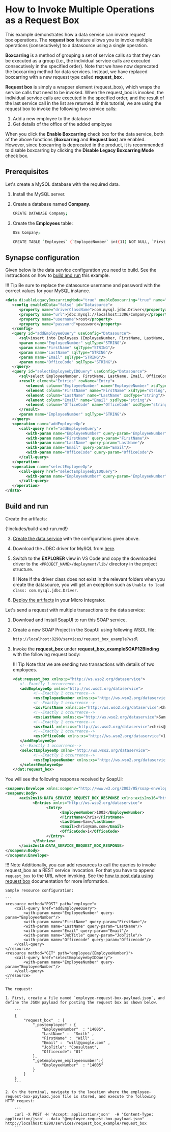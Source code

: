 # How to Invoke Multiple Operations as a Request Box

This example demonstrates how a data service can invoke request
box operations. The **request box** feature allows you to invoke
multiple operations (consecutively) to a datasource using a single
operation.

**Boxcarring** is a method of grouping a set of service calls so that
they can be executed as a group (i.e., the individual service calls are
executed consecutively in the specified order). Note that we have now
deprecated the boxcarring method for data services. Instead, we have
replaced boxcarring with a new request type called **request_box** .

**Request box** is simply a wrapper element (request_box), which wraps
the service calls that need to be invoked. When the request_box is
invoked, the individual service calls are executed in the specified
order, and the result of the last service call in the list are returned.
In this tutorial, we are using the request box to invoke the following
two service calls:

1.  Add a new employee to the database
2.  Get details of the office of the added employee

When you click the **Enable Boxcarring** check box for the data service,
both of the above functions (**Boxcarring** and **Request box**) are
enabled. However, since boxcarring is deprecated in the product, it is
recommended to disable boxcarring by clicking the **Disable Legacy
Boxcarring Mode** check box.

## Prerequisites

Let's create a MySQL database with the required data.

1. Install the MySQL server.
2. Create a database named **Company**.

      ```bash
      CREATE DATABASE Company;
      ```

3. Create the **Employees** table:

      ```bash
      USE Company;

      CREATE TABLE `Employees` (`EmployeeNumber` int(11) NOT NULL, `FirstName` varchar(255) NOT NULL, `LastName` varchar(255) DEFAULT NULL, `Email` varchar(255) DEFAULT NULL, `JobTitle` varchar(255) DEFAULT NULL, `OfficeCode` int(11) NOT NULL, PRIMARY KEY (`EmployeeNumber`,`OfficeCode`));
      ```

## Synapse configuration
Given below is the data service configuration you need to build. See the instructions on how to [build and run](#build-and-run) this example.

!!! Tip
    Be sure to replace the datasource username and password with the correct values for your MySQL instance.

```xml
<data disableLegacyBoxcarringMode="true" enableBoxcarring="true" name="request_box_example" transports="http https local">
   <config enableOData="false" id="Datasource">
      <property name="driverClassName">com.mysql.jdbc.Driver</property>
      <property name="url">jdbc:mysql://localhost:3306/Company</property>
      <property name="username">root</property>
      <property name="password">password</property>
   </config>
   <query id="addEmployeeQuery" useConfig="Datasource">
      <sql>insert into Employees (EmployeeNumber, FirstName, LastName, Email,OfficeCode) values(:EmployeeNumber,:FirstName,:LastName,:Email,:OfficeCode)</sql>
      <param name="EmployeeNumber" sqlType="STRING"/>
      <param name="FirstName" sqlType="STRING"/>
      <param name="LastName" sqlType="STRING"/>
      <param name="Email" sqlType="STRING"/>
      <param name="OfficeCode" sqlType="STRING"/>
   </query>
   <query id="selectEmployeebyIDQuery" useConfig="Datasource">
      <sql>select EmployeeNumber, FirstName, LastName, Email, OfficeCode from Employees where EmployeeNumber=:EmployeeNumber</sql>
      <result element="Entries" rowName="Entry">
         <element column="EmployeeNumber" name="EmployeeNumber" xsdType="string"/>
         <element column="FirstName" name="FirstName" xsdType="string"/>
         <element column="LastName" name="LastName" xsdType="string"/>
         <element column="Email" name="Email" xsdType="string"/>
         <element column="OfficeCode" name="OfficeCode" xsdType="string"/>
      </result>
      <param name="EmployeeNumber" sqlType="STRING"/>
   </query>
   <operation name="addEmployeeOp">
      <call-query href="addEmployeeQuery">
         <with-param name="EmployeeNumber" query-param="EmployeeNumber"/>
         <with-param name="FirstName" query-param="FirstName"/>
         <with-param name="LastName" query-param="LastName"/>
         <with-param name="Email" query-param="Email"/>
         <with-param name="OfficeCode" query-param="OfficeCode"/>
      </call-query>
   </operation>
   <operation name="selectEmployeeOp">
      <call-query href="selectEmployeebyIDQuery">
         <with-param name="EmployeeNumber" query-param="EmployeeNumber"/>
      </call-query>
   </operation>
</data>
```

## Build and run

Create the artifacts:

{!includes/build-and-run.md!}

3. [Create the data service]({{base_path}}/develop/creating-artifacts/data-services/creating-data-services) with the configurations given above.

4. Download the JDBC driver for MySQL from [here](http://dev.mysql.com/downloads/connector/j/).

5. Switch to the **EXPLORER** view in VS Code and copy the downloaded driver to the `<PROJECT_NAME>/deployment/lib/` directory in the project structure.

    !!! Note
        If the driver class does not exist in the relevant folders when you create the datasource, you will get an exception such as `Unable to load class: com.mysql.jdbc.Driver`.

6. [Deploy the artifacts]({{base_path}}/develop/deploy-artifacts) in your Micro Integrator.

Let's send a request with multiple transactions to the data service:

1. Download and Install [SoapUI](https://www.soapui.org/downloads/soapui.html) to run this SOAP service.
2. Create a new SOAP Project in the SoapUI using following WSDL file:
   ```bash
   http://localhost:8290/services/request_box_example?wsdl
   ```

3. Invoke the **request_box** under **request_box_exampleSOAP12Binding** with the following request body:

    !!! Tip
        Note that we are sending two transactions with details of two employees.

    ```xml
    <dat:request_box xmlns:p="http://ws.wso2.org/dataservice">
       <!--Exactly 1 occurrence-->
       <addEmployeeOp xmlns="http://ws.wso2.org/dataservice">
             <!--Exactly 1 occurrence-->
             <xs:EmployeeNumber xmlns:xs="http://ws.wso2.org/dataservice">1003</xs:EmployeeNumber>
             <!--Exactly 1 occurrence-->
             <xs:FirstName xmlns:xs="http://ws.wso2.org/dataservice">Chris</xs:FirstName>
             <!--Exactly 1 occurrence-->
             <xs:LastName xmlns:xs="http://ws.wso2.org/dataservice">Sam</xs:LastName>
             <!--Exactly 1 occurrence-->
             <xs:Email xmlns:xs="http://ws.wso2.org/dataservice">chris@sam.com</xs:Email>
             <!--Exactly 1 occurrence-->
             <xs:OfficeCode xmlns:xs="http://ws.wso2.org/dataservice">1</xs:OfficeCode>
       </addEmployeeOp>
       <!--Exactly 1 occurrence-->
       <selectEmployeeOp xmlns="http://ws.wso2.org/dataservice">
             <!--Exactly 1 occurrence-->
             <xs:EmployeeNumber xmlns:xs="http://ws.wso2.org/dataservice">1003</xs:EmployeeNumber>
       </selectEmployeeOp>
    </dat:request_box>
    ```

You will see the following response received by SoapUI:

```xml
<soapenv:Envelope xmlns:soapenv="http://www.w3.org/2003/05/soap-envelope">
<soapenv:Body>
      <axis2ns16:DATA_SERVICE_REQUEST_BOX_RESPONSE xmlns:axis2ns16="http://ws.wso2.org/dataservice">
            <Entries xmlns="http://ws.wso2.org/dataservice">
                  <Entry>
                        <EmployeeNumber>1003</EmployeeNumber>
                        <FirstName>Chris</FirstName>
                        <LastName>Sam</LastName>
                        <Email>chris@sam.com</Email>
                        <OfficeCode>1</OfficeCode>
                  </Entry>
            </Entries>
      </axis2ns16:DATA_SERVICE_REQUEST_BOX_RESPONSE>
</soapenv:Body>
</soapenv:Envelope>
```

!!! Note
    Additionally, you can add resources to call the queries to invoke request_box as a REST service invocation. For that you have to append `request_box` to the URL when invoking. See the [how to post data using request box]({{base_path}}/learn/examples/data-integration/json-with-data-service/#post-data-using-request-box) documentation for more information.

    Sample resource configuration:

    ```
    <resource method="POST" path="employee">
        <call-query href="addEmployeeQuery">
            <with-param name="EmployeeNumber" query-param="EmployeeNumber"/>
            <with-param name="FirstName" query-param="FirstName"/>
            <with-param name="LastName" query-param="LastName"/>
            <with-param name="Email" query-param="Email"/>
            <with-param name="JobTitle" query-param="JobTitle"/>
            <with-param name="Officecode" query-param="Officecode"/>
        </call-query>
    </resource>
    <resource method="GET" path="employee/{EmployeeNumber}">
        <call-query href="selectEmployeebyIDQuery">
            <with-param name="EmployeeNumber" query-param="EmployeeNumber"/>
        </call-query>
    </resource>
    ```

    The request:
    
    1. First, create a file named `employee-request-box-payload.json`, and define the JSON payload for posting the request box as shown below.
    
        ```
        {
            "request_box"  : {
                "_postemployee" : {
                    "EmployeeNumber"  : "14005",
                    "LastName" :  "Smith" ,
                    "FirstName" :  "Will" ,
                    "Email" :  "will@google.com" ,
                    "JobTitle": "Consultant",
                    "Officecode": "01"
                },
                "_getemployee_employeenumber":{
                    "EmployeeNumber"  : "14005"
                }
            }
        }
        ```
    
    2. On the terminal, navigate to the location where the employee-request-box-payload.json file is stored, and execute the following HTTP request:
    
        ```
        curl -X POST -H 'Accept: application/json'  -H 'Content-Type: application/json' --data "@employee-request-box-payload.json" http://localhost:8290/services/request_box_example/request_box
        ```
